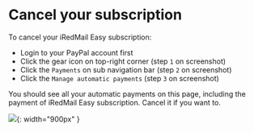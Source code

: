 # Cancel your subscription

To cancel your iRedMail Easy subscription:

- Login to your PayPal account first
- Click the gear icon on top-right corner (step `1` on screenshot)
- Click the `Payments` on sub navigation bar (step `2` on screenshot)
- Click the `Manage automatic payments` (step `3` on screenshot)

You should see all your automatic payments on this page, including the payment
of iRedMail Easy subscription. Cancel it if you want to.

![](./images/iredmail-easy/subscription/unsubscribe.png){: width="900px" }
